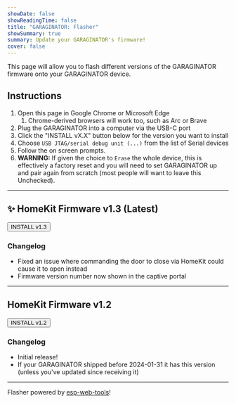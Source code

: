 ```yaml
---
showDate: false
showReadingTime: false
title: "GARAGINATOR: Flasher"
showSummary: true
summary: Update your GARAGINATOR's firmware!
cover: false
---
```


This page will allow you to flash different versions of the GARAGINATOR firmware
onto your GARAGINATOR device.

## Instructions

1. Open this page in Google Chrome or Microsoft Edge
   1. Chrome-derived browsers will work too, such as Arc or Brave
1. Plug the GARAGINATOR into a computer via the USB-C port
1. Click the "INSTALL vX.X" button below for the version you want to install
1. Choose `USB JTAG/serial debug unit (...)` from the list of Serial devices
1. Follow the on screen prompts.
1. **WARNING:** If given the choice to `Erase` the whole device, this is effectively a factory reset and you will need to set GARAGINATOR up and pair again from scratch (most people will want to leave this Unchecked).

---

## ✨ HomeKit Firmware v1.3 (Latest)

<esp-web-install-button manifest="firmware/1.3/manifest.json">
<button slot="activate" class="inline-block !rounded-md bg-primary-600 px-4 py-1 !text-neutral !no-underline hover:!bg-primary-500 dark:bg-primary-800 dark:hover:!bg-primary-700">INSTALL v1.3</button>
</esp-web-install-button>

### Changelog

- Fixed an issue where commanding the door to close via HomeKit could cause it to open instead
- Firmware version number now shown in the captive portal

---

## HomeKit Firmware v1.2

<esp-web-install-button manifest="firmware/1.2/manifest.json">
<button slot="activate" class="inline-block !rounded-md bg-primary-600 px-4 py-1 !text-neutral !no-underline hover:!bg-primary-500 dark:bg-primary-800 dark:hover:!bg-primary-700">INSTALL v1.2</button>
</esp-web-install-button>

### Changelog

- Initial release!
- If your GARAGINATOR shipped before 2024-01-31 it has this version (unless you've updated since receiving it)

<script
    type="module"
    src="https://unpkg.com/esp-web-tools@9.4.3/dist/web/install-button.js?module"
    ></script>

---

Flasher powered by [esp-web-tools](https://github.com/esphome/esp-web-tools)!
